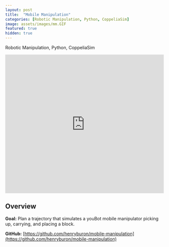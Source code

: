 ```yaml
---
layout: post
title:  "Mobile Manipulation"
categories: [Robotic Manipulation, Python, CoppeliaSim]
image: assets/images/mm.GIF
featured: true
hidden: true
---
```


Robotic Manipulation, Python, CoppeliaSim

<iframe width="100%" height="441" src="https://www.youtube.com/embed/ZHFO4J9itbI?si=82YA8ILq-O1_tx1X" title="YouTube video player" frameborder="0" allow="accelerometer; autoplay; clipboard-write; encrypted-media; gyroscope; picture-in-picture; web-share" allowfullscreen></iframe>

## Overview

**Goal:** Plan a trajectory that simulates a youBot mobile manipulator picking up, carrying, and placing a block.

**GitHub:** [https://github.com/henryburon/mobile-manipulation](https://github.com/henryburon/mobile-manipulation)

